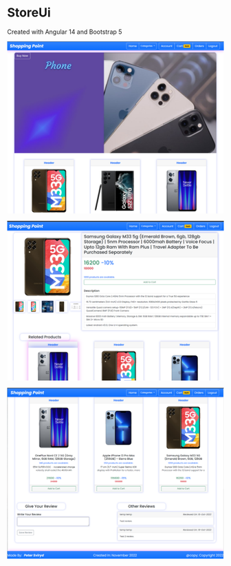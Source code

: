 # StoreUi
Created with Angular 14 and Bootstrap 5

![image](https://github.com/Peterblr/store-ui/blob/master/src/screenshots/1.PNG)

![image](https://github.com/Peterblr/store-ui/blob/master/src/screenshots/2.PNG)

![image](https://github.com/Peterblr/store-ui/blob/master/src/screenshots/3.PNG)
